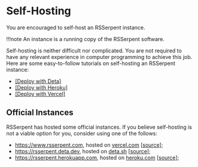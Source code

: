 # Self-Hosting

You are encouraged to self-host an RSSerpent instance.

!!!note
    An instance is a running copy of the RSSerpent software.

Self-hosting is neither difficult nor complicated. You are not required to have any relevant experience in computer programming to achieve this job. Here are some easy-to-follow tutorials on self-hosting an RSSerpent instance:

- [[Deploy with Deta]](deta.md)
- [[Deploy with Heroku]](heroku.md)
- [[Deploy with Vercel]](vercel.md)

## Official Instances

RSSerpent has hosted some official instances. If you believe self-hosting is not a viable option for you, consider using one of the follows:

- <https://www.rsserpent.com>, hosted on [vercel.com](https://vercel.com/) [[source](https://github.com/RSSerpent-Rev/RSSerpent-deploy-vercel)];
- <https://rsserpent.deta.dev>, hosted on [deta.sh](https://www.deta.sh/) [[source](https://github.com/RSSerpent-Rev/RSSerpent-deploy-deta)];
- <https://rsserpent.herokuapp.com>, hosted on [heroku.com](https://www.heroku.com/) [[source](https://github.com/RSSerpent-Rev/RSSerpent-deploy-heroku)];
